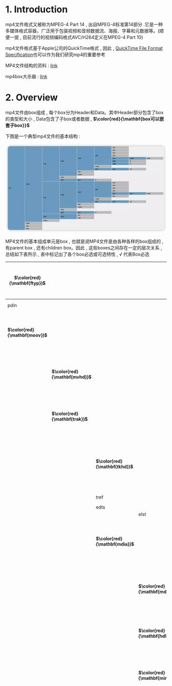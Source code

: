 # 1. Introduction

mp4⽂件格式⼜被称为MPEG-4 Part 14 , 出⾃MPEG-4标准第14部分 .它是⼀种多媒体格式容器，⼴泛⽤于包装视频和⾳频数据流、海报、字幕和元数据等。(顺便⼀提 , ⽬前流⾏的视频编码格式AVC/H264定义在MPEG-4 Part 10)

mp4⽂件格式基于Apple公司的QuickTime格式 , 因此 , [QuickTime File Format Specification](https://developer.apple.com/documentation/quicktime-file-format#//apple_ref/doc/uid/TP40000939-CH202-TPXREF101)也可以作为我们研究mp4的重要参考

MP4⽂件结构的资料 : [link]() 

mp4box⼤杀器 : [link](https://gpac.github.io/mp4box.js/test/filereader.html)

# 2. Overview

mp4⽂件由box组成 , 每个box分为Header和Data。其中Header部分包含了box的类型和⼤⼩ , Data包含了⼦box或者数据 , **$\color{red}{\mathbf{box可以嵌套⼦box}}$**

下图是⼀个典型mp4⽂件的基本结构 : 

<img src="./assets/image-20240309203113502.png" alt="image-20240309203113502" />  

MP4⽂件的基本组成单元是box , 也就是说MP4⽂件是由各种各样的box组成的 , 有parent box , 还有children box。因此 , 这些boxes之间存在⼀定的层次关系 , 总结如下表所示 , 表中标记出了各个box必选或可选特性 , √ 代表Box必选

| **$\color{red}{\mathbf{ftyp}}$** |                                  |                                  |                                  |                                  |                                      | √    | $\color{red}{\mathbf{file\ type and\ compatibility}}$<br />$\color{red}{\mathbf{⽂件类型和兼容性}}$ |
| -------------------------------- | -------------------------------- | -------------------------------- | -------------------------------- | -------------------------------- | ------------------------------------ | ---- | :----------------------------------------------------------- |
| pdin                             |                                  |                                  |                                  |                                  |                                      |      | progressive download information                             |
| **$\color{red}{\mathbf{moov}}$** |                                  |                                  |                                  |                                  |                                      | √    | $\color{red}{\mathbf{container\ for\ all\ the\ metadata}}$<br/>$\color{red}{\mathbf{所有元数据的容器}}$ |
|                                  | **$\color{red}{\mathbf{mvhd}}$** |                                  |                                  |                                  |                                      | √    | $\color{red}{\mathbf{movie\ header,\ overall\ declarations}}$<br/>$\color{red}{\mathbf{电影头\ ,\ 整体声明}}$ |
|                                  | **$\color{red}{\mathbf{trak}}$** |                                  |                                  |                                  |                                      | √    | $\color{red}{\mathbf{container\ for\ an\ individual\ track\ or\ stream}}$<br/>$\color{red}{\mathbf{单个轨或流的容器}}$ |
|                                  |                                  | **$\color{red}{\mathbf{tkhd}}$** |                                  |                                  |                                      | √    | $\color{red}{\mathbf{track\ header,\ overall\ information\ about\ the track}}$<br />$\color{red}{\mathbf{轨的头部\ ,\ 关于该轨的概括信息\ ,\ ⽐如视频宽⾼}}$ |
|                                  |                                  | tref                             |                                  |                                  |                                      | √    | track reference container                                    |
|                                  |                                  | edts                             |                                  |                                  |                                      | √    | edit list container                                          |
|                                  |                                  |                                  | elst                             |                                  |                                      | √    | an edit list                                                 |
|                                  |                                  | **$\color{red}{\mathbf{mdia}}$** |                                  |                                  |                                      | √    | $\color{red}{\mathbf{container\ for\ the\ media\ information\ in\ a\ track}}$<br/>$\color{red}{\mathbf{轨媒体信息的容器}}$ |
|                                  |                                  |                                  | **$\color{red}{\mathbf{mdhd}}$** |                                  |                                      | √    | **$\color{red}{\mathbf{media\ header,\ overall\ information\ about\ the\ media}}$**<br/>$\color{red}{\mathbf{媒体头\ ,\ 关于媒体的总体信息}}$ |
|                                  |                                  |                                  | **$\color{red}{\mathbf{hdlr}}$** |                                  |                                      | √    | $\color{red}{\mathbf{handler,\ declares\ the\ media\ (handler)\ type}}$<br />$\color{red}{\mathbf{媒体的播放过程信息}}$ |
|                                  |                                  |                                  | **$\color{red}{\mathbf{minf}}$** |                                  |                                      | √    | $\color{red}{\mathbf{media\ information\ container}}$<br/>$\color{red}{\mathbf{媒体信息容器}}$ |
|                                  |                                  |                                  |                                  | vmhd                             |                                      |      | video media header, overall information<br/>(video track only) |
|                                  |                                  |                                  |                                  | smhd                             |                                      |      | sound media header, overall information<br/>(sound track only) |
|                                  |                                  |                                  |                                  | hmhd                             |                                      |      | hint media header, overall information<br/>(hint track only) |
|                                  |                                  |                                  |                                  | nmhd                             |                                      |      | Null media header, overall information<br/>(some tracks only) |
|                                  |                                  |                                  |                                  | **$\color{red}{\mathbf{dinf}}$** |                                      | √    | $\color{red}{\mathbf{data\ information\ box,\ container}}$<br/>$\color{red}{\mathbf{数据信息box\ ,\ 容器}}$ |
|                                  |                                  |                                  |                                  |                                  | **$\color{red}{\mathbf{dref}}$**     | √    | $\color{red}{\mathbf{data\ reference\ box,\ declares\ source(s)\ of\ media\ data\ in\ track}}$<br/>$\color{red}{\mathbf{如何定位媒体信息}}$ |
|                                  |                                  |                                  |                                  | **$\color{red}{\mathbf{stbl}}$** |                                      | √    | $\color{red}{\mathbf{sample\ table\ box,\ container\ for\ the\ time\ /\ space\ map}}$<br/>$\color{red}{\mathbf{包含了track中的sample的所有时间和位置信息\ ,\ 以及sample的编解码等信息。}}$<br />$\color{red}{\mathbf{利⽤这个表可以解析sample的时序、类型、⼤⼩以及在各⾃存储容器中的位置}}$ |
|                                  |                                  |                                  |                                  |                                  | **$\color{red}{\mathbf{stsd}}$**     | √    | $\color{red}{\mathbf{sample\ descriptions\ (codec\ types\ ,\ initialization\ etc.)}}$<br/>$\color{red}{\mathbf{如果是视频\ ,\ 包含:\ 编码类型、宽⾼、长度等信息;}}$<br/>$\color{red}{\mathbf{如果是⾳频\ ,\ 包含:\ 声道、采样率等信息}}$ |
|                                  |                                  |                                  |                                  |                                  | **$\color{red}{\mathbf{stts}}$**     | √    | **$\color{red}{\mathbf{(decoding)\ time-to-sample}}$**<br/>**$\color{red}{\mathbf{描述了sample时序的映射⽅法 , 我们可以通过它找到任何时间的sample}}$** |
|                                  |                                  |                                  |                                  |                                  | ctts                                 |      | (composition) time to sample                                 |
|                                  |                                  |                                  |                                  |                                  | **$\color{red}{\mathbf{stsc}}$**     | √    | $\color{red}{\mathbf{sample-to-chunk,\ partial\ data-offset\ information}}$<br/>$\color{red}{\mathbf{⽤chunk组织sample可以⽅便优化数据获取 , }}$<br/>$\color{red}{\mathbf{⼀个chunk包含⼀个或多个sample}}$ |
|                                  |                                  |                                  |                                  |                                  | **$\color{SkyBlue}{\mathbf{stsz}}$** |      | **$\color{SkyBlue}{\mathbf{sample\ sizes\ (framing)}}$**<br/>**$\color{SkyBlue}{\mathbf{每个sample的⼤⼩}}$**<br/>$\color{SkyBlue}{\mathbf{虽然这⾥没有打勾 , 但对于mp4还是⾮常必要的}}$ |
|                                  |                                  |                                  |                                  |                                  | stz2                                 |      | compact sample sizes (framing)                               |
|                                  |                                  |                                  |                                  |                                  | **$\color{red}{\mathbf{stco}}$**     | √    | $\color{red}{\mathbf{chunk\ offset\ partial\ data-offset\ information}}$<br/>$\color{red}{\mathbf{定义了每个chunk在媒体流中的偏移位置}}$ |
|                                  |                                  |                                  |                                  |                                  | co6                                  |      | 64-bit chunk offset                                          |
|                                  |                                  |                                  |                                  |                                  | 4                                    |      |                                                              |
|                                  |                                  |                                  |                                  |                                  | **$\color{SkyBlue}{\mathbf{stss}}$** |      | $\color{SkyBlue}{\mathbf{sync\ sample\ table\ (random\ access points)}}$<br/>$\color{SkyBlue}{\mathbf{⽤于确定media中的关键帧}}$ |
|                                  |                                  |                                  |                                  |                                  | stsh                                 |      | shadow sync sample table                                     |
|                                  |                                  |                                  |                                  |                                  | padb                                 |      | sample padding bits                                          |
|                                  |                                  |                                  |                                  |                                  | stdp                                 |      | sample degradation priority                                  |
|                                  |                                  |                                  |                                  |                                  | sdtp                                 |      | independent and disposable samples                           |
|                                  |                                  |                                  |                                  |                                  | sbgp                                 |      | sample-to-group                                              |
|                                  |                                  |                                  |                                  |                                  | sgpd                                 |      | sample group description                                     |
|                                  |                                  |                                  |                                  |                                  | subs                                 |      | sub-sample information                                       |
|                                  | mvex                             |                                  |                                  |                                  |                                      |      | movie extends box                                            |
|                                  |                                  | mehd                             |                                  |                                  |                                      |      | movie extends header box                                     |
|                                  |                                  | trex                             |                                  |                                  |                                      | √    | track extends defaults                                       |
|                                  | ipmc                             |                                  |                                  |                                  |                                      |      | IPMP Control Box                                             |
| moof                             |                                  |                                  |                                  |                                  |                                      |      | movie fragment                                               |
|                                  | mfhd                             |                                  |                                  |                                  |                                      | √    | movie fragment header                                        |
|                                  | traf                             |                                  |                                  |                                  |                                      |      | track fragment                                               |
|                                  |                                  | tfhd                             |                                  |                                  |                                      | √    | track fragment header                                        |
|                                  |                                  | trun                             |                                  |                                  |                                      |      | track fragment run                                           |
|                                  |                                  | sdtp                             |                                  |                                  |                                      |      | independent and disposable samples                           |
|                                  |                                  | sbgp                             |                                  |                                  |                                      |      | sample-to-group                                              |
|                                  |                                  | subs                             |                                  |                                  |                                      |      | sub-sample information                                       |
| mfra                             |                                  |                                  |                                  |                                  |                                      |      | movie fragment random access                                 |
|                                  | tfra                             |                                  |                                  |                                  |                                      |      | track fragment random access                                 |
|                                  | mfro                             |                                  |                                  |                                  |                                      | √    | movie fragment random access offset                          |
| mdat                             |                                  |                                  |                                  |                                  |                                      |      | media data container                                         |
| free                             |                                  |                                  |                                  |                                  |                                      |      | free space                                                   |
| skip                             |                                  |                                  |                                  |                                  |                                      |      | free space                                                   |
|                                  | udta                             |                                  |                                  |                                  |                                      |      | user-data                                                    |
|                                  |                                  | cprt                             |                                  |                                  |                                      |      | copyright etc                                                |
| meta                             |                                  |                                  |                                  |                                  |                                      |      | metadata                                                     |
|                                  | hdlr                             |                                  |                                  |                                  |                                      | √    | handler, declares the metadata (handler) type                |
|                                  | dinf                             |                                  |                                  |                                  |                                      |      | data information box, container                              |
|                                  |                                  | dref                             |                                  |                                  |                                      |      | data reference box, declares source(s) of metadata items     |
|                                  | ipmc                             |                                  |                                  |                                  |                                      |      | IPMP Control Box                                             |
|                                  | iloc                             |                                  |                                  |                                  |                                      |      | item location                                                |
|                                  | ipro                             |                                  |                                  |                                  |                                      |      | item protection                                              |
|                                  |                                  | sinf                             |                                  |                                  |                                      |      | protection scheme information box                            |
|                                  |                                  |                                  | frma                             |                                  |                                      |      | original format box                                          |
|                                  |                                  |                                  | imif                             |                                  |                                      |      | IPMP Information box                                         |
|                                  |                                  |                                  | schm                             |                                  |                                      |      | scheme type box                                              |
|                                  |                                  |                                  | schi                             |                                  |                                      |      | scheme information box                                       |
|                                  | iinf                             |                                  |                                  |                                  |                                      |      | item information                                             |
|                                  | xml                              |                                  |                                  |                                  |                                      |      | XML container                                                |
|                                  | bxml                             |                                  |                                  |                                  |                                      |      | binary XML container                                         |
|                                  | pitm                             |                                  |                                  |                                  |                                      |      | primary item reference                                       |
|                                  | fiin                             |                                  |                                  |                                  |                                      |      | file delivery item information                               |
|                                  |                                  | paen                             |                                  |                                  |                                      |      | partition entry                                              |
|                                  |                                  |                                  | fpar                             |                                  |                                      |      | file partition                                               |
|                                  |                                  |                                  | fecr                             |                                  |                                      |      | FEC reservoir                                                |
|                                  |                                  | segr                             |                                  |                                  |                                      |      | file delivery session group                                  |
|                                  |                                  | gitn                             |                                  |                                  |                                      |      | group id to name                                             |
|                                  |                                  | tsel                             |                                  |                                  |                                      |      | track selection                                              |
| meco                             |                                  |                                  |                                  |                                  |                                      |      | additional metadata container                                |
|                                  | mere                             |                                  |                                  |                                  |                                      |      | metabox relation                                             |

本⽂使⽤mediainfo和mp4box进⾏分析

图中看到mp4⽂件由⼏个主要组成部分 , 下⾯以📎 2_audio_track_5s.mp4⽂件为分析案例

## 2.1 ftyp

File Type Box , ⼀般在⽂件的开始位置 , 描述的⽂件的版本、兼容协议等

ftyp内容

> ```tex
> 000000 File Type (32 bytes)
> 000000  Header (8 bytes)
> 000000   Size:                                 32 (0x00000020)
> 000004   Name:                                 ftyp
> 000008  MajorBrand:                            isom
> 00000C  MajorBrandVersion:                     512 (0x00000200)
> 000010  CompatibleBrand:                       isom
> 000014  CompatibleBrand:                       iso2
> 000018  CompatibleBrand:                       avc1
> 00001C  CompatibleBrand:                       mp41
> ```

## 2.2 moov

Movie Box , 包含本⽂件中所有媒体数据的宏观描述信息以及每路媒体轨道的具体信息。⼀般位于放在⽂件末尾 , 但如果为了⽀持http边下载边播放则需要将moov提前。注意 , $\color{red}{\mathbf{当改变moov位置时,内部⼀些值需要重新计算}}$​

moov内容

> ```tex
> 14B2CE File header (10341 bytes)
> 14B2CE  Header (8 bytes)
> 14B2CE   Size:                                 10341 (0x00002865)
> 14B2D2   Name:                                 moov
> ```

moov里面的box才是我们主要分析的box  

<img src="assets/image-20240311093535367.png" alt="image-20240311093535367" />  

## 2.3 mdat

Media Data Box , 存放具体的媒体数据

> ```tex
> 000028 Data (1356454 bytes)
> 000028  Header (8 bytes)
> 000028   Size:                                 1356454 (0x0014B2A6)
> 00002C   Name:                                 mdat
> 000030  Data:                                  (1356446 bytes)
> ```

# 3. Moov Insider

mp4的媒体数据信息主要存放在Moov Box中 , 是我们需要分析的重点。moov的主要组成部分如下 : 

## 3.1 mvhd

Movie Header Box , 记录整个媒体⽂件的描述信息 , 如创建时间、修改时间、时间度量标尺、可播放时长等

例如 : 可以获取文件件信息如时长为 Duration: 5016 ms

mvhd内容

> ```tex
> 14B2D6  Movie header (108 bytes)
> 14B2D6   Header (8 bytes)
> 14B2D6    Size:                                108 (0x0000006C)
> 14B2DA    Name:                                mvhd
> 14B2DE   Version:                              0 (0x00)
> 14B2DF   Flags:                                0 (0x000000)
> 14B2E2   Creation time:                        0 (0x00000000) - 
> 14B2E6   Modification time:                    0 (0x00000000) - 
> 14B2EA   Time scale:                           1000 (0x000003E8) - 1000 Hz
> 14B2EE   Duration:                             5016 (0x00001398) - 5016 ms
> 14B2F2   Preferred rate:                       65536 (0x00010000) - 1.000
> 14B2F6   Preferred volume:                     256 (0x0100) - 1.000
> 14B2F8   Reserved:                             (10 bytes)
> 14B302   Matrix structure (36 bytes)
> 14B302    a (width scale):                     1.000
> 14B306    b (width rotate):                    0.000
> 14B30A    u (width angle):                     0.000
> 14B30E    c (height rotate):                   0.000
> 14B312    d (height scale):                    1.000
> 14B316    v (height angle):                    0.000
> 14B31A    x (position left):                   0.000
> 14B31E    y (position top):                    0.000
> 14B322    w (divider):                         1.000
> 14B326   Preview time:                         0 (0x00000000)
> 14B32A   Preview duration:                     0 (0x00000000)
> 14B32E   Poster time:                          0 (0x00000000)
> 14B332   Selection time:                       0 (0x00000000)
> 14B336   Selection duration:                   0 (0x00000000)
> 14B33A   Current time:                         0 (0x00000000)
> 14B33E   Next track ID:                        4 (0x00000004)
> ```

<img src="assets/image-20240311095951225.png" alt="image-20240311095951225" /> 

## 3.2 udta

User Data Box , 自定义数据

> ```tex
> 14DAD1  User Data (98 bytes)
> 14DAD1   Header (8 bytes)
> 14DAD1    Size:                                98 (0x00000062)
> 14DAD5    Name:                                udta
> ```

## 3.3 track

Track Box , 记录媒体流信息 , 文件中可以存在 **$\color{red}{\mathbf{⼀个或多个track}}$** , 它们之间是相互独立的  

<img src="assets/image-20240311101500562.png" alt="image-20240311101500562" /> 

本次的示例文件里面有3个track

每个track包含以下几个组成部分 : 

### 3.3.1 tkhd

Track Header Box , 包含关于媒体流的头信息。下图示例中 , 可以看到流信息如视频流宽度(width)1920 , 高度(height)800

1. 视频tkhd内容

> ```tex
> 14CEA6   Track Header - 3 (0x3) - 4875 (0x130B) ms (92 bytes)
> 14CEA6    Header (8 bytes)
> 14CEA6     Size:                               92 (0x0000005C)
> 14CEAA     Name:                               tkhd
> 14CEAE    Version:                             0 (0x00)
> 14CEAF    Flags:                               3 (0x000003)
> 14CEB2    Track Enabled:                       Yes
> 14CEB2    Track in Movie:                      Yes
> 14CEB2    Track in Preview:                    No
> 14CEB2    Track in Poster:                     No
> 14CEB2    Creation time:                       0 (0x00000000) - 
> 14CEB6    Modification time:                   0 (0x00000000) - 
> 14CEBA    Track ID:                            3 (0x00000003)
> 14CEBE    Reserved:                            0 (0x00000000)
> 14CEC2    Duration:                            4875 (0x0000130B) - 4875 (0x130B) ms
> 14CEC6    Reserved:                            0 (0x00000000)
> 14CECA    Reserved:                            0 (0x00000000)
> 14CECE    Layer:                               0 (0x0000)
> 14CED0    Alternate group:                     2 (0x0002)
> 14CED2    Volume:                              0 (0x0000) - 0.000
> 14CED4    Reserved:                            0 (0x0000)
> 14CED6    Matrix structure (36 bytes)
> 14CED6     a (width scale):                    1.000
> 14CEDA     b (width rotate):                   0.000
> 14CEDE     u (width angle):                    0.000
> 14CEE2     c (height rotate):                  0.000
> 14CEE6     d (height scale):                   1.000
> 14CEEA     v (height angle):                   0.000
> 14CEEE     x (position left):                  0.000
> 14CEF2     y (position top):                   0.000
> 14CEF6     w (divider):                        1.000
> 14CEFA    Track width:                         1920.000
> 14CEFE    Track height:                        800.000
> ```

<img src="assets/image-20240311110856586.png" alt="image-20240311110856586" /> 

2. 音频的tkhd , 则比如 duration、volume

> ```tex
> 14B34A   Track Header - 1 (0x1) - 5016 (0x1398) ms (92 bytes)
> 14B34A    Header (8 bytes)
> 14B34A     Size:                               92 (0x0000005C)
> 14B34E     Name:                               tkhd
> 14B352    Version:                             0 (0x00)
> 14B353    Flags:                               3 (0x000003)
> 14B356    Track Enabled:                       Yes
> 14B356    Track in Movie:                      Yes
> 14B356    Track in Preview:                    No
> 14B356    Track in Poster:                     No
> 14B356    Creation time:                       0 (0x00000000) - 
> 14B35A    Modification time:                   0 (0x00000000) - 
> 14B35E    Track ID:                            1 (0x00000001)
> 14B362    Reserved:                            0 (0x00000000)
> 14B366    Duration:                            5016 (0x00001398) - 5016 (0x1398) ms
> 14B36A    Reserved:                            0 (0x00000000)
> 14B36E    Reserved:                            0 (0x00000000)
> 14B372    Layer:                               0 (0x0000)
> 14B374    Alternate group:                     0 (0x0000)
> 14B376    Volume:                              256 (0x0100) - 1.000
> 14B378    Reserved:                            0 (0x0000)
> 14B37A    Matrix structure (36 bytes)
> 14B37A     a (width scale):                    1.000
> 14B37E     b (width rotate):                   0.000
> 14B382     u (width angle):                    0.000
> 14B386     c (height rotate):                  0.000
> 14B38A     d (height scale):                   1.000
> 14B38E     v (height angle):                   0.000
> 14B392     x (position left):                  0.000
> 14B396     y (position top):                   0.000
> 14B39A     w (divider):                        1.000
> 14B39E    Track width:                         0.000
> 14B3A2    Track height:                        0.000
> ```

<img src="assets/image-20240311111015163.png" alt="image-20240311111015163" /> 

### 3.3.2 mdia

Media Box , 这是⼀个包含track媒体数据信息的 container box , 子 box包括 : 

1. mdhd : Media Header Box , 存放视频流创建时间 , 长度等信息
2. hdlr : Handler Reference Box , 媒体的播放过程信息
3. minf : Media Information Box , 解释track媒体数据的handler-specific信息

minf 同样是个container box , 其内部需要关注的内容是stbl , 这也是moov中最复杂的部分。stbl包含了媒体流每⼀个sample在文件件中的offset , pts , duration等信息。想要播放⼀个mp4文件 , 必须根据stbl正确找到每个sample并送给解码器

mdia内容

> ```tex
> 14B3CA   Media (3184 bytes)
> 14B3CA    Header (8 bytes)
> 14B3CA     Size:                               3184 (0x00000C70)
> 14B3CE     Name:                               mdia
> ```

<img src="assets/image-20240311104906794.png" alt="image-20240311104906794" /> 

#### 3.3.2.1 mdhd 

Media Header Box , 存放视频流创建时间 , 长度等信息

视频的mdhd , Time scale , Duration等信息  

1. 视频mdhd内容

> ```tex
> 14CF3A    Media Header (32 bytes)
> 14CF3A     Header (8 bytes)
> 14CF3A      Size:                              32 (0x00000020)
> 14CF3E      Name:                              mdhd
> 14CF42     Version:                            0 (0x00)
> 14CF43     Flags:                              0 (0x000000)
> 14CF46     Creation time:                      0 (0x00000000) - 
> 14CF4A     Modification time:                  0 (0x00000000) - 
> 14CF4E     Time scale:                         90000 (0x00015F90)
> 14CF52     Duration:                           438750 (0x0006B1DE) - 4875 (0x130B) ms
> 14CF56     Language:                           21956 (0x55C4) - und
> 14CF58     Quality:                            0 (0x0000)
> ```

<img src="assets/image-20240311112415602.png" alt="image-20240311112415602" /> 

音频的mdhd , 也类似视频mdhd的信息 , 但要注意 **$\color{red}{\mathbf{Time\ scale}}$** , 我们在计算时间戳的时候都要使用该 **$\color{red}{\mathbf{Time\ scale\ ,\ 对应我们流里面的AVStream->time\_base}}$**

2. 音频mdhdn内容

> ```tex
> 14B3D2    Media Header (32 bytes)
> 14B3D2     Header (8 bytes)
> 14B3D2      Size:                              32 (0x00000020)
> 14B3D6      Name:                              mdhd
> 14B3DA     Version:                            0 (0x00)
> 14B3DB     Flags:                              0 (0x000000)
> 14B3DE     Creation time:                      0 (0x00000000) - 
> 14B3E2     Modification time:                  0 (0x00000000) - 
> 14B3E6     Time scale:                         44100 (0x0000AC44)
> 14B3EA     Duration:                           221184 (0x00036000) - 5015 (0x1397) ms
> 14B3EE     Language:                           21956 (0x55C4) - und
> 14B3F0     Quality:                            0 (0x0000)
> ```

<img src="assets/image-20240311112517657.png" alt="image-20240311112517657" /> 

#### 3.3.2.2 hdlr

Handler Reference Box , 媒体的播放过程信息

视频的hdlr , 重点 **$\color{red}{\mathbf{Component\ subtype\ :\ vide}}$**

> ```tex
> 14CF5A    Handler Reference (45 bytes)
> 14CF5A     Header (8 bytes)
> 14CF5A      Size:                              45 (0x0000002D)
> 14CF5E      Name:                              hdlr
> 14CF62     Version:                            0 (0x00)
> 14CF63     Flags:                              0 (0x000000)
> 14CF66     Component type:                     
> 14CF6A     Component subtype:                  vide
> 14CF6E     Component manufacturer:             
> 14CF72     Component flags:                    0 (0x00000000)
> 14CF76     Component flags mask:               0 (0x00000000)
> 14CF7A     Component name:                     VideoHandler
> ```

<img src="assets/image-20240311140100238.png" alt="image-20240311140100238" /> 

音频的hdlr ,   **$\color{red}{\mathbf{Component\ subtype\ :\ soun}}$**

如果我们多个音轨的时候 , Component name : 粤语

> ```tex
> 14B3F2    Handler Reference (39 bytes)
> 14B3F2     Header (8 bytes)
> 14B3F2      Size:                              39 (0x00000027)
> 14B3F6      Name:                              hdlr
> 14B3FA     Version:                            0 (0x00)
> 14B3FB     Flags:                              0 (0x000000)
> 14B3FE     Component type:                     
> 14B402     Component subtype:                  soun
> 14B406     Component manufacturer:             
> 14B40A     Component flags:                    0 (0x00000000)
> 14B40E     Component flags mask:               0 (0x00000000)
> 14B412     Component name:                     粤语
> ```

<img src="assets/image-20240311140619611.png" alt="image-20240311140619611" /> 

Component name : 国语

> ```tex
> 14C0EA    Handler Reference (39 bytes)
> 14C0EA     Header (8 bytes)
> 14C0EA      Size:                              39 (0x00000027)
> 14C0EE      Name:                              hdlr
> 14C0F2     Version:                            0 (0x00)
> 14C0F3     Flags:                              0 (0x000000)
> 14C0F6     Component type:                     
> 14C0FA     Component subtype:                  soun
> 14C0FE     Component manufacturer:             
> 14C102     Component flags:                    0 (0x00000000)
> 14C106     Component flags mask:               0 (0x00000000)
> 14C10A     Component name:                     国语
> ```

<img src="assets/image-20240311140648462.png" alt="image-20240311140648462" /> 

#### 3.3.2.3 minf

minf : Media Information Box , 解释track媒体数据的handler-specific信息。minf同样是个container box , 其内部需要关注的内容是stbl , 这也是moov中最复杂的部分。

stbl包含了媒体流每⼀个sample在文件中的offset , pts , duration等信息。想要播放⼀个mp4⽂件 , 必须根据stbl正确找到每个sample并送给解码器

而且需要注意的是 , minf⾥⾯的子容器 , 音频和视频轨是有区别的 , 比如视频轨 : **$\color{red}{\mathbf{vmhd}}$** , 音频轨则为 : **$\color{red}{\mathbf{smhd}}$**  

1. vmhd

> ```tex
> 14CF8F     Video Media Header (20 bytes)
> 14CF8F      Header (8 bytes)
> 14CF8F       Size:                             20 (0x00000014)
> 14CF93       Name:                             vmhd
> 14CF97      Version:                           0 (0x00)
> 14CF98      Flags:                             1 (0x000001)
> 14CF9B      Graphic mode:                      0 (0x0000)
> 14CF9D      Graphic mode color R:              0 (0x0000)
> 14CF9F      Graphic mode color G:              0 (0x0000)
> 14CFA1      Graphic mode color B:              0 (0x0000)
> ```

<img src="assets/image-20240311140912380.png" alt="image-20240311140912380" /> 

2. smhd

> ```tex
> 14B421     Sound Media Header (16 bytes)
> 14B421      Header (8 bytes)
> 14B421       Size:                             16 (0x00000010)
> 14B425       Name:                             smhd
> 14B429      Version:                           0 (0x00)
> 14B42A      Flags:                             0 (0x000000)
> 14B42D      Audio balance:                     0 (0x0000)
> 14B42F      Reserved:                          0 (0x0000)
> ```

<img src="assets/image-20240311140932150.png" alt="image-20240311140932150" /> 

# 4. Stbl Insider

Sample Table Box , 上⽂提到mdia中最主要的部分是存放⽂件中每个sample信息的stbl。在解析stbl前 , 我们需要区分chunk和sample这两个概念。
在mp4⽂件中 , sample是⼀个媒体流的基本单元 , 例如视频流的⼀个sample代表实际的nal数据。chunk是数据存储的基本单位 , 它是一系列sample数据的集合 , 一个chunk中可以包含⼀个或多的sample

<img src="assets/image-20240311145050516.png" alt="image-20240311145050516" style="zoom:150%;" /> 

⼀个chunk包含⼀个或多个sample

stbl⽤来描述每个sample的信息，包含以下几个主要的子box : 

## 4.1 stsd

Sample Description Box , 存放解码必须的描述信息

对于h264的视频流 , 其具体类型为 avc1 , extensions中其中存放有sps , pps等解码必要信息

1. 视频stsd内容

> ```tex
> 14CFCF      Sample Description (174 bytes)
> 14CFCF       Header (8 bytes)
> 14CFCF        Size:                            174 (0x000000AE)
> 14CFD3        Name:                            stsd
> 14CFD7       Version:                          0 (0x00)
> 14CFD8       Flags:                            0 (0x000000)
> 14CFDB       Count:                            1 (0x00000001)
> ```

<img src="assets/image-20240311152434467.png" alt="image-20240311152434467" /> 

里面包含了avc1，avc1里面⼜包含了avcC和pasp  

<img src="assets/image-20240311152128041.png" alt="image-20240311152128041" /> 

* avc1 : 包含了视频Width、Height

> ```tex
> 14CFDF       Video (158 bytes)
> 14CFDF        Header (8 bytes)
> 14CFDF         Size:                           158 (0x0000009E)
> 14CFE3         Name:                           avc1
> 14CFE7        Reserved:                        0 (0x0000000000000000)
> 14CFED        Data reference index:            1 (0x0001)
> 14CFEF        Version:                         0 (0x0000)
> 14CFF1        Revision level:                  0 (0x0000)
> 14CFF3        Vendor:                          
> 14CFF7        Temporal quality:                0 (0x00000000)
> 14CFFB        Spatial quality:                 0 (0x00000000)
> 14CFFF        Width:                           1920 (0x0780)
> 14D001        Height:                          800 (0x0320)
> 14D003        Horizontal resolution:           4718592 (0x00480000)
> 14D007        Vertical resolution:             4718592 (0x00480000)
> 14D00B        Data size:                       0 (0x00000000)
> 14D00F        Frame count:                     1 (0x0001)
> 14D011        Compressor name size:            0 (0x00)
> 14D012        Padding:                         (31 bytes)
> 14D031        Depth:                           24 (0x0018)
> 14D033        Color table ID:                  65535 (0xFFFF)
> ```

<img src="assets/image-20240311160102067.png" alt="image-20240311160102067" /> 

* avcC : 包含了视频编码器相关的信息 , 包括sps、pps等信息 

> ```tex
> 14D035        AVC decode (56 bytes)
> 14D035         Header (8 bytes)
> 14D035          Size:                          56 (0x00000038)
> 14D039          Name:                          avcC
> 14D03D         Version:                        1 (0x01)
> 14D03E         Specific (47 bytes)
> 14D03E          AVCProfileIndication:          100 (0x64)
> 14D03F          profile_compatibility:         0 (0x00)
> 14D040          AVCLevelIndication:            40 (0x28)
> 14D041          reserved:                      63 (0x3F) - (6 bits)
> 14D041          lengthSizeMinusOne:            3 (0x3) - (2 bits)
> 14D042          reserved:                      7 (0x7) - (3 bits)
> 14D042          numOfSequenceParameterSets:    1 (0x01) - (5 bits)
> 14D043          seq_parameter_set (30 bytes)
> 14D043           sequenceParameterSetLength:   28 (0x001C)
> 14D045           nal_ref_idc:                  3 (0x3) - (2 bits)
> 14D045           nal_unit_type:                7 (0x7) - (5 bits)
> 14D046           profile_idc:                  100 (0x64)
> 14D047           constraint_sett_flags:        0 (0x00)
> 14D048           constraint_sett0_flag:        No
> 14D048           constraint_sett1_flag:        No
> 14D048           constraint_sett2_flag:        No
> 14D048           constraint_sett3_flag:        No
> 14D048           constraint_sett4_flag:        No
> 14D048           constraint_sett5_flag:        No
> 14D048           constraint_sett6_flag:        No
> 14D048           constraint_sett7_flag:        No
> 14D048           level_idc:                    40 (0x28)
> 14D049           seq_parameter_set_id:         0 (0x0)
> 14D049           high profile specific (1 bytes)
> 14D049            chroma_format_idc:           1 (0x1) - 4:2:0
> 14D049            bit_depth_luma_minus8:       0 (0x0)
> 14D049            bit_depth_chroma_minus8:     0 (0x0)
> 14D049            qpprime_y_zero_transform_bypass_flag: No
> 14D049            seq_scaling_matrix_present_flag: No
> 14D04A           log2_max_frame_num_minus4:    0 (0x0)
> 14D04A           pic_order_cnt_type:           0 (0x0)
> 14D04A           log2_max_pic_order_cnt_lsb_minus4: 2 (0x2)
> 14D04A           max_num_ref_frames:           3 (0x3)
> 14D04B           gaps_in_frame_num_value_allowed_flag: No
> 14D04B           pic_width_in_mbs_minus1:      119 (0x077)
> 14D04D           pic_height_in_map_units_minus1: 49 (0x031)
> 14D04E           frame_mbs_only_flag:          Yes
> 14D04E           direct_8x8_inference_flag:    Yes
> 14D04E           frame_cropping_flag:          No
> 14D04E           vui_parameters_present_flag (17 bytes)
> 14D04E            vui_parameters_present_flag: Yes
> 14D04E            aspect_ratio_info_present_flag (2 bytes)
> 14D04E             aspect_ratio_info_present_flag: Yes
> 14D04F             aspect_ratio_idc:           1 (0x01) - (8 bits) - 1.000
> 14D050            overscan_info_present_flag:  No
> 14D050            video_signal_type_present_flag (3 bytes)
> 14D050             video_signal_type_present_flag: Yes
> 14D050             video_format:               5 (0x5) - (3 bits) - 
> 14D050             video_full_range_flag:      0 (0x0) - (1 bits) - Limited
> 14D050             colour_description_present_flag (3 bytes)
> 14D050              colour_description_present_flag: Yes
> 14D050              colour_primaries:          1 (0x01) - (8 bits) - BT.709
> 14D051              transfer_characteristics:  1 (0x01) - (8 bits) - BT.709
> 14D052              matrix_coefficients:       1 (0x01) - (8 bits) - BT.709
> 14D053            chroma_loc_info_present_flag: No
> 14D054            timing_info_present_flag (8 bytes)
> 14D054             timing_info_present_flag:   Yes
> 14D054             num_units_in_tick:          1 (0x00000001) - (32 bits)
> 14D058             time_scale:                 48 (0x00000030) - (32 bits)
> 14D05C             fixed_frame_rate_flag:      Yes
> 14D05C            nal_hrd_parameters_present_flag: No
> 14D05C            vcl_hrd_parameters_present_flag: No
> 14D05C            pic_struct_present_flag:     No
> 14D05C            bitstream_restriction_flag (3 bytes)
> 14D05C             bitstream_restriction_flag: Yes
> 14D05C             motion_vectors_over_pic_boundaries_flag: Yes
> 14D05D             max_bytes_per_pic_denom:    0 (0x0)
> 14D05D             max_bits_per_mb_denom:      0 (0x0)
> 14D05D             log2_max_mv_length_horizontal: 11 (0x0B)
> 14D05E             log2_max_mv_length_vertical: 11 (0x0B)
> 14D05F             max_num_reorder_frames:     2 (0x2)
> 14D05F             max_dec_frame_buffering:    4 (0x4)
> 14D061          numOfPictureParameterSets:     1 (0x01)
> 14D062          pic_parameter_set (6 bytes)
> 14D062           pictureParameterSetLength:    5 (0x0005)
> 14D064           nal_ref_idc:                  3 (0x3) - (2 bits)
> 14D064           nal_unit_type:                8 (0x8) - (5 bits)
> 14D065           pic_parameter_set_id:         0 (0x0)
> 14D065           seq_parameter_set_id:         0 (0x0)
> 14D065           entropy_coding_mode_flag:     Yes
> 14D065           bottom_field_pic_order_in_frame_present_flag: No
> 14D065           num_slice_groups_minus1:      0 (0x0)
> 14D065           num_ref_idx_l0_default_active_minus1: 3 (0x3)
> 14D066           num_ref_idx_l1_default_active_minus1: 0 (0x0)
> 14D066           weighted_pred_flag:           No
> 14D066           weighted_bipred_idc:          2 (0x2) - (2 bits)
> 14D066           pic_init_qp_minus26:          0 (0x0)
> 14D067           pic_init_qs_minus26:          0 (0x0)
> 14D067           chroma_qp_index_offset:       0 (0x0)
> 14D067           deblocking_filter_control_present_flag: Yes
> 14D067           constrained_intra_pred_flag:  No
> 14D067           redundant_pic_cnt_present_flag: No
> 14D067           transform_8x8_mode_flag:      Yes
> 14D067           pic_scaling_matrix_present_flag: No
> 14D067           second_chroma_qp_index_offset: 0 (0x0)
> 14D068          -------------------------
> 14D068          ---   AVC, accepted   ---
> 14D068          -------------------------
> 14D069          reserved:                      63 (0x3F) - (6 bits)
> 14D069          chroma_format:                 1 (0x1) - (2 bits)
> 14D06A          reserved:                      31 (0x1F) - (5 bits)
> 14D06A          bit_depth_luma_minus8:         0 (0x0) - (3 bits)
> 14D06B          reserved:                      31 (0x1F) - (5 bits)
> 14D06B          bit_depth_chroma_minus8:       0 (0x0) - (3 bits)
> 14D06C          numOfSequenceParameterSetExt:  0 (0x00)
> 14D06D        Pixel Aspect Ratio (16 bytes)
> 14D06D         Header (8 bytes)
> 14D06D          Size:                          16 (0x00000010)
> 14D071          Name:                          pasp
> 14D075         hSpacing:                       1 (0x00000001)
> 14D079         vSpacing:                       1 (0x00000001)
> ```

<img src="assets/image-20240311160135670.png" alt="image-20240311160135670" /> 

<img src="assets/image-20240311160150234.png" alt="image-20240311160150234" /> 

2. 音频的stsd 

包含了音频相关的信息 , 比如采样率 , 通道数量等

<img src="assets/image-20240311155629542.png" alt="image-20240311155629542" /> 

<img src="assets/image-20240311160530793.png" alt="image-20240311160530793" /> 

<img src="assets/image-20240311160231596.png" alt="image-20240311160231596" /> 

## 4.2 stts

Time-to-Sample Box , 定义每个sample时长。Time-To-Sample的table entry布局如下 : 

<img src="assets/image-20240311160709507.png" alt="image-20240311160709507" /> 

stts table entry布局  

- sample count : sample个数
- sample duration : sample持续时间  

**$\color{red}{\mathbf{持续时间相同的连续sample可以放到⼀个entry⾥达到节省空间的目的}}$**

这⾥先给出来的是视频的 stts , Number of entries , **$\color{red}{\mathbf{这个参数需要注意并不是sample的个数\ , sample的实际数量需要将每个entry\ 的\ sample\ count\ 进行累加才是真正的sample个数}}$​​** 参考下面的数据为例子 sample total = 1+1+1+2+...+2+1

下面文本示例中 , 第1个sample时间为3720 , 单位用mdhd的time scale进行换算 , 比如视频的(Time scale)是90000 , 此时换算成秒为3720 ÷ 90000 = 0.0413333333333333秒 = 41.3333333333333ms

1. 视频stts内容

> ```tex
> 14D07D      Time to Sample (664 bytes)
> 14D07D       Header (8 bytes)
> 14D07D        Size:                            664 (0x00000298)
> 14D081        Name:                            stts
> 14D085       Version:                          0 (0x00)
> 14D086       Flags:                            0 (0x000000)
> 14D089       Number of entries:                81 (0x00000051)
> 14D08D       Sample Count:                     1 (0x00000001)
> 14D091       Sample Duration:                  3720 (0x00000E88)
> 14D095       Sample Count:                     1 (0x00000001)
> 14D099       Sample Duration:                  3780 (0x00000EC4)
> 14D09D       Sample Count:                     1 (0x00000001)
> 14D0A1       Sample Duration:                  3690 (0x00000E6A)
> 14D0A5       Sample Count:                     2 (0x00000002)
> 14D0A9       Sample Duration:                  3780 (0x00000EC4)
> 14D0AD       Sample Count:                     1 (0x00000001)
> 14D0B1       Sample Duration:                  3690 (0x00000E6A)
> 14D0B5       Sample Count:                     2 (0x00000002)
> 14D0B9       Sample Duration:                  3780 (0x00000EC4)
> 14D0BD       Sample Count:                     1 (0x00000001)
> 14D0C1       Sample Duration:                  3690 (0x00000E6A)
> 14D0C5       Sample Count:                     2 (0x00000002)
> 14D0C9       Sample Duration:                  3780 (0x00000EC4)
> 14D0CD       Sample Count:                     1 (0x00000001)
> 14D0D1       Sample Duration:                  3690 (0x00000E6A)
> 14D0D5       Sample Count:                     2 (0x00000002)
> 14D0D9       Sample Duration:                  3780 (0x00000EC4)
> 14D0DD       Sample Count:                     1 (0x00000001)
> 14D0E1       Sample Duration:                  3690 (0x00000E6A)
> 14D0E5       Sample Count:                     2 (0x00000002)
> 14D0E9       Sample Duration:                  3780 (0x00000EC4)
> 14D0ED       Sample Count:                     1 (0x00000001)
> 14D0F1       Sample Duration:                  3690 (0x00000E6A)
> 14D0F5       Sample Count:                     2 (0x00000002)
> 14D0F9       Sample Duration:                  3780 (0x00000EC4)
> 14D0FD       Sample Count:                     1 (0x00000001)
> 14D101       Sample Duration:                  3690 (0x00000E6A)
> 14D105       Sample Count:                     2 (0x00000002)
> 14D109       Sample Duration:                  3780 (0x00000EC4)
> 14D10D       Sample Count:                     1 (0x00000001)
> 14D111       Sample Duration:                  3690 (0x00000E6A)
> 14D115       Sample Count:                     2 (0x00000002)
> 14D119       Sample Duration:                  3780 (0x00000EC4)
> 14D11D       Sample Count:                     1 (0x00000001)
> 14D121       Sample Duration:                  3690 (0x00000E6A)
> 14D125       Sample Count:                     2 (0x00000002)
> 14D129       Sample Duration:                  3780 (0x00000EC4)
> 14D12D       Sample Count:                     1 (0x00000001)
> 14D131       Sample Duration:                  3690 (0x00000E6A)
> 14D135       Sample Count:                     2 (0x00000002)
> 14D139       Sample Duration:                  3780 (0x00000EC4)
> 14D13D       Sample Count:                     1 (0x00000001)
> 14D141       Sample Duration:                  3690 (0x00000E6A)
> 14D145       Sample Count:                     2 (0x00000002)
> 14D149       Sample Duration:                  3780 (0x00000EC4)
> 14D14D       Sample Count:                     1 (0x00000001)
> 14D151       Sample Duration:                  3690 (0x00000E6A)
> 14D155       Sample Count:                     2 (0x00000002)
> 14D159       Sample Duration:                  3780 (0x00000EC4)
> 14D15D       Sample Count:                     1 (0x00000001)
> 14D161       Sample Duration:                  3690 (0x00000E6A)
> 14D165       Sample Count:                     2 (0x00000002)
> 14D169       Sample Duration:                  3780 (0x00000EC4)
> 14D16D       Sample Count:                     1 (0x00000001)
> 14D171       Sample Duration:                  3690 (0x00000E6A)
> 14D175       Sample Count:                     2 (0x00000002)
> 14D179       Sample Duration:                  3780 (0x00000EC4)
> 14D17D       Sample Count:                     1 (0x00000001)
> 14D181       Sample Duration:                  3690 (0x00000E6A)
> 14D185       Sample Count:                     2 (0x00000002)
> 14D189       Sample Duration:                  3780 (0x00000EC4)
> 14D18D       Sample Count:                     1 (0x00000001)
> 14D191       Sample Duration:                  3690 (0x00000E6A)
> 14D195       Sample Count:                     2 (0x00000002)
> 14D199       Sample Duration:                  3780 (0x00000EC4)
> 14D19D       Sample Count:                     1 (0x00000001)
> 14D1A1       Sample Duration:                  3690 (0x00000E6A)
> 14D1A5       Sample Count:                     1 (0x00000001)
> 14D1A9       Sample Duration:                  3780 (0x00000EC4)
> 14D1AD       Sample Count:                     1 (0x00000001)
> 14D1B1       Sample Duration:                  3750 (0x00000EA6)
> 14D1B5       Sample Count:                     1 (0x00000001)
> 14D1B9       Sample Duration:                  3720 (0x00000E88)
> 14D1BD       Sample Count:                     2 (0x00000002)
> 14D1C1       Sample Duration:                  3780 (0x00000EC4)
> 14D1C5       Sample Count:                     1 (0x00000001)
> 14D1C9       Sample Duration:                  3690 (0x00000E6A)
> 14D1CD       Sample Count:                     2 (0x00000002)
> 14D1D1       Sample Duration:                  3780 (0x00000EC4)
> 14D1D5       Sample Count:                     1 (0x00000001)
> 14D1D9       Sample Duration:                  3690 (0x00000E6A)
> 14D1DD       Sample Count:                     2 (0x00000002)
> 14D1E1       Sample Duration:                  3780 (0x00000EC4)
> 14D1E5       Sample Count:                     1 (0x00000001)
> 14D1E9       Sample Duration:                  3690 (0x00000E6A)
> 14D1ED       Sample Count:                     2 (0x00000002)
> 14D1F1       Sample Duration:                  3780 (0x00000EC4)
> 14D1F5       Sample Count:                     1 (0x00000001)
> 14D1F9       Sample Duration:                  3690 (0x00000E6A)
> 14D1FD       Sample Count:                     2 (0x00000002)
> 14D201       Sample Duration:                  3780 (0x00000EC4)
> 14D205       Sample Count:                     1 (0x00000001)
> 14D209       Sample Duration:                  3690 (0x00000E6A)
> 14D20D       Sample Count:                     2 (0x00000002)
> 14D211       Sample Duration:                  3780 (0x00000EC4)
> 14D215       Sample Count:                     1 (0x00000001)
> 14D219       Sample Duration:                  3690 (0x00000E6A)
> 14D21D       Sample Count:                     2 (0x00000002)
> 14D221       Sample Duration:                  3780 (0x00000EC4)
> 14D225       Sample Count:                     1 (0x00000001)
> 14D229       Sample Duration:                  3690 (0x00000E6A)
> 14D22D       Sample Count:                     2 (0x00000002)
> 14D231       Sample Duration:                  3780 (0x00000EC4)
> 14D235       Sample Count:                     1 (0x00000001)
> 14D239       Sample Duration:                  3690 (0x00000E6A)
> 14D23D       Sample Count:                     2 (0x00000002)
> 14D241       Sample Duration:                  3780 (0x00000EC4)
> 14D245       Sample Count:                     1 (0x00000001)
> 14D249       Sample Duration:                  3690 (0x00000E6A)
> 14D24D       Sample Count:                     2 (0x00000002)
> 14D251       Sample Duration:                  3780 (0x00000EC4)
> 14D255       Sample Count:                     1 (0x00000001)
> 14D259       Sample Duration:                  3690 (0x00000E6A)
> 14D25D       Sample Count:                     2 (0x00000002)
> 14D261       Sample Duration:                  3780 (0x00000EC4)
> 14D265       Sample Count:                     1 (0x00000001)
> 14D269       Sample Duration:                  3690 (0x00000E6A)
> 14D26D       Sample Count:                     2 (0x00000002)
> 14D271       Sample Duration:                  3780 (0x00000EC4)
> 14D275       Sample Count:                     1 (0x00000001)
> 14D279       Sample Duration:                  3690 (0x00000E6A)
> 14D27D       Sample Count:                     2 (0x00000002)
> 14D281       Sample Duration:                  3780 (0x00000EC4)
> 14D285       Sample Count:                     1 (0x00000001)
> 14D289       Sample Duration:                  3690 (0x00000E6A)
> 14D28D       Sample Count:                     2 (0x00000002)
> 14D291       Sample Duration:                  3780 (0x00000EC4)
> 14D295       Sample Count:                     1 (0x00000001)
> 14D299       Sample Duration:                  3690 (0x00000E6A)
> 14D29D       Sample Count:                     2 (0x00000002)
> 14D2A1       Sample Duration:                  3780 (0x00000EC4)
> 14D2A5       Sample Count:                     1 (0x00000001)
> 14D2A9       Sample Duration:                  3690 (0x00000E6A)
> 14D2AD       Sample Count:                     2 (0x00000002)
> 14D2B1       Sample Duration:                  3780 (0x00000EC4)
> 14D2B5       Sample Count:                     1 (0x00000001)
> 14D2B9       Sample Duration:                  3750 (0x00000EA6)
> 14D2BD       Sample Count:                     1 (0x00000001)
> 14D2C1       Sample Duration:                  3720 (0x00000E88)
> 14D2C5       Sample Count:                     1 (0x00000001)
> 14D2C9       Sample Duration:                  3780 (0x00000EC4)
> 14D2CD       Sample Count:                     1 (0x00000001)
> 14D2D1       Sample Duration:                  3690 (0x00000E6A)
> 14D2D5       Sample Count:                     2 (0x00000002)
> 14D2D9       Sample Duration:                  3780 (0x00000EC4)
> 14D2DD       Sample Count:                     1 (0x00000001)
> 14D2E1       Sample Duration:                  3690 (0x00000E6A)
> 14D2E5       Sample Count:                     2 (0x00000002)
> 14D2E9       Sample Duration:                  3780 (0x00000EC4)
> 14D2ED       Sample Count:                     1 (0x00000001)
> 14D2F1       Sample Duration:                  3690 (0x00000E6A)
> 14D2F5       Sample Count:                     2 (0x00000002)
> 14D2F9       Sample Duration:                  3780 (0x00000EC4)
> 14D2FD       Sample Count:                     1 (0x00000001)
> 14D301       Sample Duration:                  3690 (0x00000E6A)
> 14D305       Sample Count:                     2 (0x00000002)
> 14D309       Sample Duration:                  3780 (0x00000EC4)
> 14D30D       Sample Count:                     1 (0x00000001)
> 14D311       Sample Duration:                  3750 (0x00000EA6)
> ```

<img src="assets/image-20240311171430578.png" alt="image-20240311171430578" /> 

2. 音频的stts

只是mdhd的 time scale 的差别 , 之前我们看到⾳频为44100 , 则计算第⼀个sample的时间 1024/44100=0.0232199546485261秒 = 23.2199546485261ms

> ```tex
> 14B4C4      Time to Sample (1048 bytes)
> 14B4C4       Header (8 bytes)
> 14B4C4        Size:                            1048 (0x00000418)
> 14B4C8        Name:                            stts
> 14B4CC       Version:                          0 (0x00)
> 14B4CD       Flags:                            0 (0x000000)
> 14B4D0       Number of entries:                129 (0x00000081)
> 14B4D4       Sample Count:                     1 (0x00000001)
> 14B4D8       Sample Duration:                  1024 (0x00000400)
> 14B4DC       Sample Count:                     1 (0x00000001)
> 14B4E0       Sample Duration:                  1025 (0x00000401)
> 14B4E4       Sample Count:                     2 (0x00000002)
> 14B4E8       Sample Duration:                  1024 (0x00000400)
> 14B4EC       Sample Count:                     1 (0x00000001)
> 14B4F0       Sample Duration:                  1023 (0x000003FF)
> 14B4F4       Sample Count:                     1 (0x00000001)
> 14B4F8       Sample Duration:                  1024 (0x00000400)
> 14B4FC       Sample Count:                     1 (0x00000001)
> 14B500       Sample Duration:                  1025 (0x00000401)
> 14B504       Sample Count:                     1 (0x00000001)
> 14B508       Sample Duration:                  1024 (0x00000400)
> 14B50C       Sample Count:                     1 (0x00000001)
> 14B510       Sample Duration:                  1023 (0x000003FF)
> 14B514       Sample Count:                     2 (0x00000002)
> 14B518       Sample Duration:                  1024 (0x00000400)
> 14B51C       Sample Count:                     1 (0x00000001)
> 14B520       Sample Duration:                  1025 (0x00000401)
> 14B524       Sample Count:                     1 (0x00000001)
> 14B528       Sample Duration:                  1024 (0x00000400)
> 14B52C       Sample Count:                     1 (0x00000001)
> 14B530       Sample Duration:                  1023 (0x000003FF)
> 14B534       Sample Count:                     2 (0x00000002)
> 14B538       Sample Duration:                  1024 (0x00000400)
> 14B53C       Sample Count:                     1 (0x00000001)
> 14B540       Sample Duration:                  1025 (0x00000401)
> 14B544       Sample Count:                     1 (0x00000001)
> 14B548       Sample Duration:                  1024 (0x00000400)
> 14B54C       Sample Count:                     1 (0x00000001)
> 14B550       Sample Duration:                  1023 (0x000003FF)
> 14B554       Sample Count:                     2 (0x00000002)
> 14B558       Sample Duration:                  1024 (0x00000400)
> 14B55C       Sample Count:                     1 (0x00000001)
> 14B560       Sample Duration:                  1025 (0x00000401)
> 14B564       Sample Count:                     1 (0x00000001)
> 14B568       Sample Duration:                  1024 (0x00000400)
> 14B56C       Sample Count:                     1 (0x00000001)
> 14B570       Sample Duration:                  1023 (0x000003FF)
> 14B574       Sample Count:                     1 (0x00000001)
> 14B578       Sample Duration:                  1024 (0x00000400)
> 14B57C       Sample Count:                     1 (0x00000001)
> 14B580       Sample Duration:                  1025 (0x00000401)
> 14B584       Sample Count:                     2 (0x00000002)
> 14B588       Sample Duration:                  1024 (0x00000400)
> 14B58C       Sample Count:                     1 (0x00000001)
> 14B590       Sample Duration:                  1023 (0x000003FF)
> 14B594       Sample Count:                     1 (0x00000001)
> 14B598       Sample Duration:                  1024 (0x00000400)
> 14B59C       Sample Count:                     1 (0x00000001)
> 14B5A0       Sample Duration:                  1025 (0x00000401)
> 14B5A4       Sample Count:                     2 (0x00000002)
> 14B5A8       Sample Duration:                  1024 (0x00000400)
> 14B5AC       Sample Count:                     1 (0x00000001)
> 14B5B0       Sample Duration:                  1023 (0x000003FF)
> 14B5B4       Sample Count:                     1 (0x00000001)
> 14B5B8       Sample Duration:                  1024 (0x00000400)
> 14B5BC       Sample Count:                     1 (0x00000001)
> 14B5C0       Sample Duration:                  1025 (0x00000401)
> 14B5C4       Sample Count:                     2 (0x00000002)
> 14B5C8       Sample Duration:                  1024 (0x00000400)
> 14B5CC       Sample Count:                     1 (0x00000001)
> 14B5D0       Sample Duration:                  1023 (0x000003FF)
> 14B5D4       Sample Count:                     1 (0x00000001)
> 14B5D8       Sample Duration:                  1024 (0x00000400)
> 14B5DC       Sample Count:                     1 (0x00000001)
> 14B5E0       Sample Duration:                  1025 (0x00000401)
> 14B5E4       Sample Count:                     2 (0x00000002)
> 14B5E8       Sample Duration:                  1024 (0x00000400)
> 14B5EC       Sample Count:                     1 (0x00000001)
> 14B5F0       Sample Duration:                  1023 (0x000003FF)
> 14B5F4       Sample Count:                     1 (0x00000001)
> 14B5F8       Sample Duration:                  1024 (0x00000400)
> 14B5FC       Sample Count:                     1 (0x00000001)
> 14B600       Sample Duration:                  1025 (0x00000401)
> 14B604       Sample Count:                     2 (0x00000002)
> 14B608       Sample Duration:                  1024 (0x00000400)
> 14B60C       Sample Count:                     1 (0x00000001)
> 14B610       Sample Duration:                  1023 (0x000003FF)
> 14B614       Sample Count:                     1 (0x00000001)
> 14B618       Sample Duration:                  1024 (0x00000400)
> 14B61C       Sample Count:                     1 (0x00000001)
> 14B620       Sample Duration:                  1025 (0x00000401)
> 14B624       Sample Count:                     2 (0x00000002)
> 14B628       Sample Duration:                  1024 (0x00000400)
> 14B62C       Sample Count:                     1 (0x00000001)
> 14B630       Sample Duration:                  1023 (0x000003FF)
> 14B634       Sample Count:                     1 (0x00000001)
> 14B638       Sample Duration:                  1024 (0x00000400)
> 14B63C       Sample Count:                     1 (0x00000001)
> 14B640       Sample Duration:                  1025 (0x00000401)
> 14B644       Sample Count:                     50 (0x00000032)
> 14B648       Sample Duration:                  1024 (0x00000400)
> 14B64C       Sample Count:                     1 (0x00000001)
> 14B650       Sample Duration:                  1023 (0x000003FF)
> 14B654       Sample Count:                     2 (0x00000002)
> 14B658       Sample Duration:                  1024 (0x00000400)
> 14B65C       Sample Count:                     1 (0x00000001)
> 14B660       Sample Duration:                  1025 (0x00000401)
> 14B664       Sample Count:                     1 (0x00000001)
> 14B668       Sample Duration:                  1024 (0x00000400)
> 14B66C       Sample Count:                     1 (0x00000001)
> 14B670       Sample Duration:                  1023 (0x000003FF)
> 14B674       Sample Count:                     2 (0x00000002)
> 14B678       Sample Duration:                  1024 (0x00000400)
> 14B67C       Sample Count:                     1 (0x00000001)
> 14B680       Sample Duration:                  1025 (0x00000401)
> 14B684       Sample Count:                     1 (0x00000001)
> 14B688       Sample Duration:                  1024 (0x00000400)
> 14B68C       Sample Count:                     1 (0x00000001)
> 14B690       Sample Duration:                  1023 (0x000003FF)
> 14B694       Sample Count:                     2 (0x00000002)
> 14B698       Sample Duration:                  1024 (0x00000400)
> 14B69C       Sample Count:                     1 (0x00000001)
> 14B6A0       Sample Duration:                  1025 (0x00000401)
> 14B6A4       Sample Count:                     1 (0x00000001)
> 14B6A8       Sample Duration:                  1024 (0x00000400)
> 14B6AC       Sample Count:                     1 (0x00000001)
> 14B6B0       Sample Duration:                  1023 (0x000003FF)
> 14B6B4       Sample Count:                     1 (0x00000001)
> 14B6B8       Sample Duration:                  1024 (0x00000400)
> 14B6BC       Sample Count:                     1 (0x00000001)
> 14B6C0       Sample Duration:                  1025 (0x00000401)
> 14B6C4       Sample Count:                     2 (0x00000002)
> 14B6C8       Sample Duration:                  1024 (0x00000400)
> 14B6CC       Sample Count:                     1 (0x00000001)
> 14B6D0       Sample Duration:                  1023 (0x000003FF)
> 14B6D4       Sample Count:                     1 (0x00000001)
> 14B6D8       Sample Duration:                  1024 (0x00000400)
> 14B6DC       Sample Count:                     1 (0x00000001)
> 14B6E0       Sample Duration:                  1025 (0x00000401)
> 14B6E4       Sample Count:                     2 (0x00000002)
> 14B6E8       Sample Duration:                  1024 (0x00000400)
> 14B6EC       Sample Count:                     1 (0x00000001)
> 14B6F0       Sample Duration:                  1023 (0x000003FF)
> 14B6F4       Sample Count:                     1 (0x00000001)
> 14B6F8       Sample Duration:                  1024 (0x00000400)
> 14B6FC       Sample Count:                     1 (0x00000001)
> 14B700       Sample Duration:                  1025 (0x00000401)
> 14B704       Sample Count:                     2 (0x00000002)
> 14B708       Sample Duration:                  1024 (0x00000400)
> 14B70C       Sample Count:                     1 (0x00000001)
> 14B710       Sample Duration:                  1023 (0x000003FF)
> 14B714       Sample Count:                     1 (0x00000001)
> 14B718       Sample Duration:                  1024 (0x00000400)
> 14B71C       Sample Count:                     1 (0x00000001)
> 14B720       Sample Duration:                  1025 (0x00000401)
> 14B724       Sample Count:                     2 (0x00000002)
> 14B728       Sample Duration:                  1024 (0x00000400)
> 14B72C       Sample Count:                     1 (0x00000001)
> 14B730       Sample Duration:                  1023 (0x000003FF)
> 14B734       Sample Count:                     1 (0x00000001)
> 14B738       Sample Duration:                  1024 (0x00000400)
> 14B73C       Sample Count:                     1 (0x00000001)
> 14B740       Sample Duration:                  1025 (0x00000401)
> 14B744       Sample Count:                     2 (0x00000002)
> 14B748       Sample Duration:                  1024 (0x00000400)
> 14B74C       Sample Count:                     1 (0x00000001)
> 14B750       Sample Duration:                  1023 (0x000003FF)
> 14B754       Sample Count:                     1 (0x00000001)
> 14B758       Sample Duration:                  1024 (0x00000400)
> 14B75C       Sample Count:                     1 (0x00000001)
> 14B760       Sample Duration:                  1025 (0x00000401)
> 14B764       Sample Count:                     2 (0x00000002)
> 14B768       Sample Duration:                  1024 (0x00000400)
> 14B76C       Sample Count:                     1 (0x00000001)
> 14B770       Sample Duration:                  1023 (0x000003FF)
> 14B774       Sample Count:                     1 (0x00000001)
> 14B778       Sample Duration:                  1024 (0x00000400)
> 14B77C       Sample Count:                     1 (0x00000001)
> 14B780       Sample Duration:                  1025 (0x00000401)
> 14B784       Sample Count:                     1 (0x00000001)
> 14B788       Sample Duration:                  1024 (0x00000400)
> 14B78C       Sample Count:                     1 (0x00000001)
> 14B790       Sample Duration:                  1023 (0x000003FF)
> 14B794       Sample Count:                     2 (0x00000002)
> 14B798       Sample Duration:                  1024 (0x00000400)
> 14B79C       Sample Count:                     1 (0x00000001)
> 14B7A0       Sample Duration:                  1025 (0x00000401)
> 14B7A4       Sample Count:                     1 (0x00000001)
> 14B7A8       Sample Duration:                  1024 (0x00000400)
> 14B7AC       Sample Count:                     1 (0x00000001)
> 14B7B0       Sample Duration:                  1023 (0x000003FF)
> 14B7B4       Sample Count:                     2 (0x00000002)
> 14B7B8       Sample Duration:                  1024 (0x00000400)
> 14B7BC       Sample Count:                     1 (0x00000001)
> 14B7C0       Sample Duration:                  1025 (0x00000401)
> 14B7C4       Sample Count:                     1 (0x00000001)
> 14B7C8       Sample Duration:                  1024 (0x00000400)
> 14B7CC       Sample Count:                     1 (0x00000001)
> 14B7D0       Sample Duration:                  1023 (0x000003FF)
> 14B7D4       Sample Count:                     2 (0x00000002)
> 14B7D8       Sample Duration:                  1024 (0x00000400)
> 14B7DC       Sample Count:                     1 (0x00000001)
> 14B7E0       Sample Duration:                  1025 (0x00000401)
> 14B7E4       Sample Count:                     1 (0x00000001)
> 14B7E8       Sample Duration:                  1024 (0x00000400)
> 14B7EC       Sample Count:                     1 (0x00000001)
> 14B7F0       Sample Duration:                  1023 (0x000003FF)
> 14B7F4       Sample Count:                     1 (0x00000001)
> 14B7F8       Sample Duration:                  1024 (0x00000400)
> 14B7FC       Sample Count:                     1 (0x00000001)
> 14B800       Sample Duration:                  1025 (0x00000401)
> 14B804       Sample Count:                     2 (0x00000002)
> 14B808       Sample Duration:                  1024 (0x00000400)
> 14B80C       Sample Count:                     1 (0x00000001)
> 14B810       Sample Duration:                  1023 (0x000003FF)
> 14B814       Sample Count:                     1 (0x00000001)
> 14B818       Sample Duration:                  1024 (0x00000400)
> 14B81C       Sample Count:                     1 (0x00000001)
> 14B820       Sample Duration:                  1025 (0x00000401)
> 14B824       Sample Count:                     2 (0x00000002)
> 14B828       Sample Duration:                  1024 (0x00000400)
> 14B82C       Sample Count:                     1 (0x00000001)
> 14B830       Sample Duration:                  1023 (0x000003FF)
> 14B834       Sample Count:                     1 (0x00000001)
> 14B838       Sample Duration:                  1024 (0x00000400)
> 14B83C       Sample Count:                     1 (0x00000001)
> 14B840       Sample Duration:                  1025 (0x00000401)
> 14B844       Sample Count:                     2 (0x00000002)
> 14B848       Sample Duration:                  1024 (0x00000400)
> 14B84C       Sample Count:                     1 (0x00000001)
> 14B850       Sample Duration:                  1023 (0x000003FF)
> 14B854       Sample Count:                     1 (0x00000001)
> 14B858       Sample Duration:                  1024 (0x00000400)
> 14B85C       Sample Count:                     1 (0x00000001)
> 14B860       Sample Duration:                  1025 (0x00000401)
> 14B864       Sample Count:                     2 (0x00000002)
> 14B868       Sample Duration:                  1024 (0x00000400)
> 14B86C       Sample Count:                     1 (0x00000001)
> 14B870       Sample Duration:                  1023 (0x000003FF)
> 14B874       Sample Count:                     1 (0x00000001)
> 14B878       Sample Duration:                  1024 (0x00000400)
> 14B87C       Sample Count:                     1 (0x00000001)
> 14B880       Sample Duration:                  1025 (0x00000401)
> 14B884       Sample Count:                     2 (0x00000002)
> 14B888       Sample Duration:                  1024 (0x00000400)
> 14B88C       Sample Count:                     1 (0x00000001)
> 14B890       Sample Duration:                  1023 (0x000003FF)
> 14B894       Sample Count:                     1 (0x00000001)
> 14B898       Sample Duration:                  1024 (0x00000400)
> 14B89C       Sample Count:                     1 (0x00000001)
> 14B8A0       Sample Duration:                  1025 (0x00000401)
> 14B8A4       Sample Count:                     2 (0x00000002)
> 14B8A8       Sample Duration:                  1024 (0x00000400)
> 14B8AC       Sample Count:                     1 (0x00000001)
> 14B8B0       Sample Duration:                  1023 (0x000003FF)
> 14B8B4       Sample Count:                     1 (0x00000001)
> 14B8B8       Sample Duration:                  1024 (0x00000400)
> 14B8BC       Sample Count:                     1 (0x00000001)
> 14B8C0       Sample Duration:                  1025 (0x00000401)
> 14B8C4       Sample Count:                     11 (0x0000000B)
> 14B8C8       Sample Duration:                  1024 (0x00000400)
> 14B8CC       Sample Count:                     1 (0x00000001)
> 14B8D0       Sample Duration:                  1023 (0x000003FF)
> 14B8D4       Sample Count:                     1 (0x00000001)
> 14B8D8       Sample Duration:                  1024 (0x00000400)
> ```

<img src="assets/image-20240311171450465.png" alt="image-20240311171450465" /> 

## 4.3 stss

**$\color{red}{\mathbf{Sync\ Sample\ Box}}$** (只针对视频) , 同步sample表 , 存放关键帧列表 , 关键帧是为了⽀持随机访问

stss的table entry布局如下 : 

<img src="assets/image-20240311171052113.png" alt="image-20240311171052113" /> 

stss table entry布局 

下文示例中 , 该视频track有3个关键帧

> ```tex
> 14D315      Sync Sample (28 bytes)
> 14D315       Header (8 bytes)
> 14D315        Size:                            28 (0x0000001C)
> 14D319        Name:                            stss
> 14D31D       Version:                          0 (0x00)
> 14D31E       Flags:                            0 (0x000000)
> 14D321       entry-count:                      3 (0x00000003)
> 14D331      Composition Time To Sample (952 bytes)
> 14D331       Header (8 bytes)
> 14D331        Size:                            952 (0x000003B8)
> 14D335        Name:                            ctts
> 14D339       Version:                          0 (0x00)
> 14D33A       Flags:                            0 (0x000000)
> 14D33D       entry_count:                      117 (0x00000075)
> ```

<img src="assets/image-20240311172101843.png" alt="image-20240311172101843" /> 

## 4.4 stsc

Sample-To-Chunk Box , sample-chunk映射表。上⽂提到mp4通常把sample封装到chunk中 , 一个chunk可能会包含⼀个或者几个sample

Sample-To-Chunk Atom的table entry布局如下图所示 : 

<img src="assets/image-20240311172737766.png" alt="image-20240311172737766" /> 

stsc table entry布局

- First chunk : 使用该表项的第⼀个chunk序号
- Samples per chunk : 使用该表项的chunk中包含有几个sample
- Sample description ID : 使用该表项的chunk参考的stsd表项序号  

下图示例中 , 可以看到该 **视频track** 一共有1个stsc表项 , chunk序列1-x , 每个chunk包含⼀个sample。这里则说明每个chunk里面只有⼀个sample (⼀个chunk是可以有多个sample)

<img src="assets/image-20240311173311179.png" alt="image-20240311173311179" /> 

 下图是音频的stsc的示例 

<img src="assets/image-20240311174058991.png" alt="image-20240311174058991" /> 

> ```tex
> chunk 1~84 的每个chunk包含1个samples
> chunk 85 包含2个samples
> chunk 86~88 的每个chunk包含1个samples
> chunk 89 包含2个samples
> chunk 90 包含1个samples
> ```



